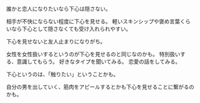 誰かと恋人になりたいなら下心は隠さない。

相手が不快にならない程度に下心を見せる。
軽いスキンシップや褒め言葉くらいなら下心として隠さなくても受け入れられやすい。

下心を見せないと友人止まりになりがち。

女性を女性扱いするというのが下心を見せるのと同じなのかも。
特別扱いする、意識してもらう。
好きなタイプを聞いてみる。
恋愛の話をしてみる。

下心というのは、「触りたい」ということかも。

自分の男を出していく、筋肉をアピールするとかも下心を見せることに繋がるのかも。
